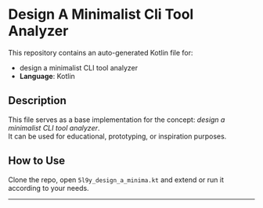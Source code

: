 # Design A Minimalist Cli Tool Analyzer

This repository contains an auto-generated Kotlin file for:

- design a minimalist CLI tool analyzer
- **Language**: Kotlin

## Description

This file serves as a base implementation for the concept: *design a minimalist CLI tool analyzer*.  
It can be used for educational, prototyping, or inspiration purposes.

## How to Use

Clone the repo, open `5l9y_design_a_minima.kt` and extend or run it according to your needs.

---


